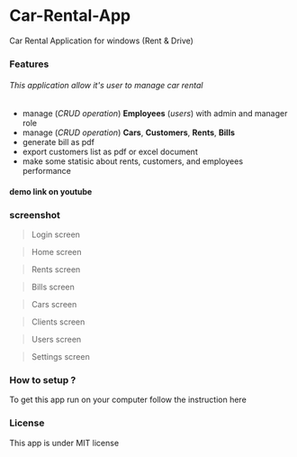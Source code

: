 # Car-Rental-App
Car Rental Application for windows (Rent &amp; Drive)
### Features
###### This application allow it's user to manage car rental 
- manage (*CRUD operation*) **Employees** (*users*) with admin and manager role
- manage (*CRUD operation*)  **Cars**, **Customers**, **Rents**, **Bills**
- generate bill as pdf
- export customers list as pdf or excel document
- make some statisic about rents, customers, and employees performance
#### demo link on youtube

### screenshot
> Login screen

> Home screen

> Rents screen

> Bills screen

> Cars screen

> Clients screen

> Users screen

> Settings screen



### How to setup ?
To get this app run on your computer follow the instruction here



### License

This app is under MIT license